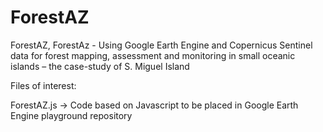 # ForestAZ
ForestAZ, ForestAz - Using Google Earth Engine and Copernicus Sentinel data for forest mapping, assessment and monitoring in small oceanic islands – the case-study of S. Miguel Island 

Files of interest:

ForestAZ.js -> Code based on Javascript to be placed in Google Earth Engine playground repository
